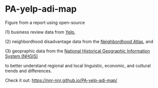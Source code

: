# PA-yelp-adi-map

Figure from a report using open-source 

(1) business review data from [Yelp](https://www.yelp.com/dataset), 

(2) neighbordhood disadvantage data from the [Neighbordhood Atlas](https://www.neighborhoodatlas.medicine.wisc.edu), and 

(3) geopraphic data from the [National Historical Geographic Information System (NHGIS)](https://www.nhgis.org) 

to better understand regional and local linguistic, economic, and cultural trends and differences.


Check it out: https://nnr-nnr.github.io/PA-yelp-adi-map/